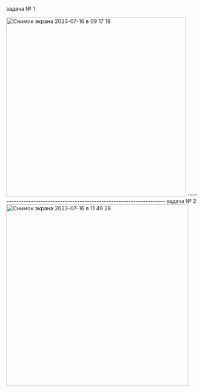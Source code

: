 задача № 1

<img width="474" alt="Снимок экрана 2023-07-16 в 09 17 18" src="https://github.com/Uzabr/interview_tasks/assets/60287161/c1814dcc-ffc5-42ed-830d-0873729ccaaa">
---------------------------------------------------------------------
задача № 2
<img width="480" alt="Снимок экрана 2023-07-16 в 11 49 28" src="https://github.com/Uzabr/interview_tasks/assets/60287161/5154bd14-6c0f-49f9-a53c-efa9ffd63095">

